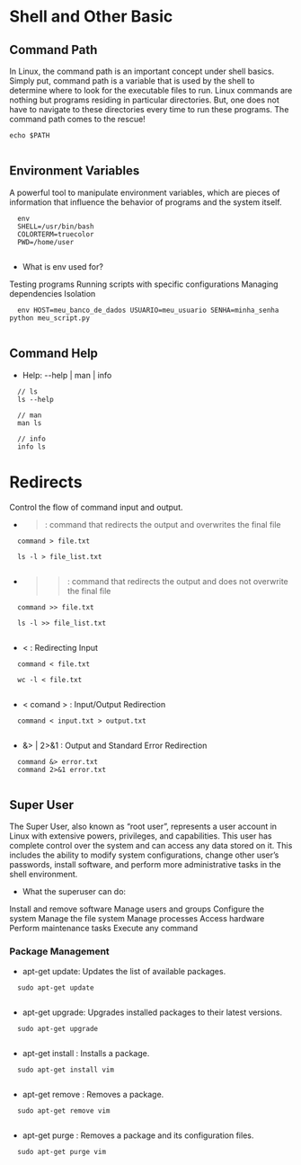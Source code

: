 # Shell and Other Basic


## Command Path

In Linux, the command path is an important concept under shell basics. Simply put, command path is a variable that is used by the shell to determine where to look for the executable files to run. Linux commands are nothing but programs residing in particular directories. But, one does not have to navigate to these directories every time to run these programs. The command path comes to the rescue!

```
echo $PATH
  
```


## Environment Variables

A powerful tool to manipulate environment variables, which are pieces of information that influence the behavior of programs and the system itself.

```
  env
  SHELL=/usr/bin/bash
  COLORTERM=truecolor
  PWD=/home/user
  
```

- What is env used for?

Testing programs
Running scripts with specific configurations
Managing dependencies
Isolation

```
  env HOST=meu_banco_de_dados USUARIO=meu_usuario SENHA=minha_senha python meu_script.py
  
```


## Command Help

- Help: <command> --help | man <command> | info <comando>

```
  // ls
  ls --help

  // man
  man ls

  // info
  info ls

```


# Redirects

Control the flow of command input and output.

- > : command that redirects the output and overwrites the final file 

```
  command > file.txt

  ls -l > file_list.txt
  
```

- >> : command that redirects the output and does not overwrite the final file

```
  command >> file.txt

  ls -l >> file_list.txt
  
```

- < : Redirecting Input

```
  command < file.txt

  wc -l < file.txt
  
```

- < comand > : Input/Output Redirection

```
  command < input.txt > output.txt
  
```

- &> | 2>&1 : Output and Standard Error Redirection

```
  command &> error.txt
  command 2>&1 error.txt 
  
```


## Super User

The Super User, also known as “root user”, represents a user account in Linux with extensive powers, privileges, and capabilities. This user has complete control over the system and can access any data stored on it. This includes the ability to modify system configurations, change other user’s passwords, install software, and perform more administrative tasks in the shell environment.

- What the superuser can do:

Install and remove software
Manage users and groups
Configure the system
Manage the file system
Manage processes
Access hardware
Perform maintenance tasks
Execute any command


### Package Management

- apt-get update: Updates the list of available packages.

```
  sudo apt-get update
  
```

- apt-get upgrade: Upgrades installed packages to their latest versions.

```
  sudo apt-get upgrade
  
```

- apt-get install <package>: Installs a package.

```
  sudo apt-get install vim
  
```

- apt-get remove <package>: Removes a package.

```
  sudo apt-get remove vim
  
```

- apt-get purge <package>: Removes a package and its configuration files.

```
  sudo apt-get purge vim
  
```
